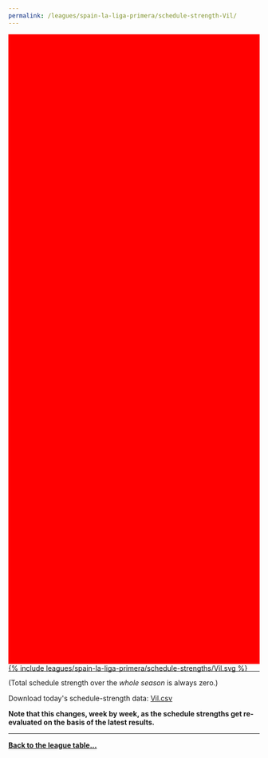 ```yaml
---
permalink: /leagues/spain-la-liga-primera/schedule-strength-Vil/
---
```


<style>
.svg-wrap {
    background-color:red;
    height:0;
    padding-top:250%; /* 350px/550px */
    position: relative;
}

svg {
    background-color: white;
    height: 100%;
    display:block;
    width: 100%;
    position: absolute;
    top:0;
    left:0;
}
</style>


<div class="svg-wrap">
{% include leagues/spain-la-liga-primera/schedule-strengths/Vil.svg %}
</div>

-----

(Total schedule strength over the *whole season* is always zero.)


Download today's schedule-strength data: [Vil.csv](/assets/leagues/spain-la-liga-primera/2023/schedule-strengths/Vil.csv)

**Note that this changes, week by week, as the schedule strengths get re-evaluated on the
basis of the latest results.**

-----

[**Back to the league table...**](/leagues/spain-la-liga-primera)


